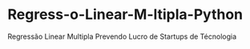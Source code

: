 # Regress-o-Linear-M-ltipla-Python
Regressão Linear Multipla Prevendo Lucro de Startups de Técnologia
